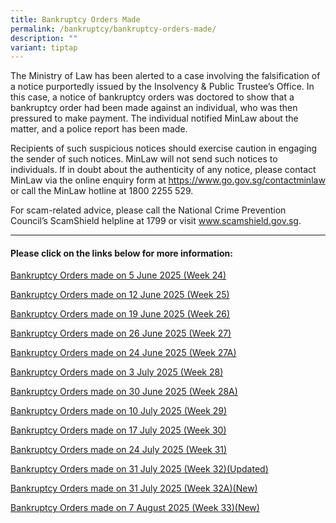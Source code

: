 ```yaml
---
title: Bankruptcy Orders Made
permalink: /bankruptcy/bankruptcy-orders-made/
description: ""
variant: tiptap
---
```

<p>The Ministry of Law has been alerted to a case involving the falsification
of a notice purportedly issued by the Insolvency &amp; Public Trustee’s
Office. In this case, a notice of bankruptcy orders was doctored to show
that a bankruptcy order had been made against an individual, who was then
pressured to make payment. The individual notified MinLaw about the matter,
and a police report has been made.</p>
<p>Recipients of such suspicious notices should exercise caution in engaging
the sender of such notices. MinLaw will not send such notices to individuals.
If in doubt about the authenticity of any notice, please contact MinLaw
via the online enquiry form at <a href="https://www.go.gov.sg/contactminlaw" rel="noopener nofollow" target="_blank">https://www.go.gov.sg/contactminlaw</a> or
call the MinLaw hotline at 1800 2255 529.</p>
<p>For scam-related advice, please call the National Crime Prevention Council’s
ScamShield helpline at 1799 or visit <a href="https://www.scamshield.gov.sg/" rel="noopener nofollow" target="_blank">www.scamshield.gov.sg</a>.</p>
<hr>
<h4><strong>Please click on the links below for more information:</strong></h4>
<p></p>
<p><a href="/files/BOs Made/Bankruptcy_Orders_made_on_5_June_2025__Week_24_.pdf" rel="noopener nofollow" target="_blank">Bankruptcy Orders made on 5 June 2025 (Week 24)</a>
</p>
<p><a href="/files/BOs Made/Bankruptcy_Orders_made_on_12_June_2025__Week_25_.pdf" rel="noopener nofollow" target="_blank">Bankruptcy Orders made on 12 June 2025 (Week 25)</a>
</p>
<p><a href="/files/BOs Made/Bankruptcy_Orders_made_on_19_June_2025__Week_26_.pdf" rel="noopener nofollow" target="_blank">Bankruptcy Orders made on 19 June 2025 (Week 26)</a>
</p>
<p><a href="/files/BOs Made/Bankruptcy_Orders_made_on_26_June_2025__Week_27_.pdf" rel="noopener nofollow" target="_blank">Bankruptcy Orders made on 26 June 2025 (Week 27)</a>
</p>
<p><a href="/files/BOs Made/Bankruptcy_Orders_made_on_24_June_2025__Week_27A_.pdf" rel="noopener nofollow" target="_blank">Bankruptcy Orders made on 24 June 2025 (Week 27A)</a>
</p>
<p><a href="/files/BOs Made/Bankruptcy_Orders_made_on_3_July_2025__Week_28_.pdf" rel="noopener nofollow" target="_blank">Bankruptcy Orders made on 3 July 2025 (Week 28)</a>
</p>
<p><a href="/files/BOs Made/Bankruptcy_Orders_made_on_30_June_2025__Week_28A_.pdf" rel="noopener nofollow" target="_blank">Bankruptcy Orders made on 30 June 2025 (Week 28A)</a>
</p>
<p><a href="/files/Annulment &amp; Discharge Listings/Bankruptcy_Orders_made_on_10_July_2025__Week_29_.pdf" rel="noopener nofollow" target="_blank">Bankruptcy Orders made on 10 July 2025 (Week 29)</a>
</p>
<p><a href="/files/BOs Made/Bankruptcy_Orders_made_on_17_July_2025__Week_30_.pdf" rel="noopener nofollow" target="_blank">Bankruptcy Orders made on 17 July 2025 (Week 30)</a>
</p>
<p><a href="/files/BOs Made/Bankruptcy_Orders_made_on_24_July_2025__Week_31_.pdf" rel="noopener nofollow" target="_blank">Bankruptcy Orders made on 24 July 2025 (Week 31)</a>
</p>
<p><a href="/files/BOs Made/Bankruptcy_Orders_made_on_31_July_2025__Week_32_.pdf" rel="noopener nofollow" target="_blank">Bankruptcy Orders made on 31 July 2025 (Week 32)(Updated)</a>
</p>
<p><a href="/files/BOs Made/Bankruptcy_Orders_made_on_31_July_2025__Week_32A_.pdf" rel="noopener nofollow" target="_blank">Bankruptcy Orders made on 31 July 2025 (Week 32A)(New)</a>
</p>
<p><a href="/files/BOs Made/Bankruptcy_Orders_made_on_7_August_2025__Week_33_.pdf" rel="noopener nofollow" target="_blank">Bankruptcy Orders made on 7 August 2025 (Week 33)(New)</a>
</p>
<p></p>